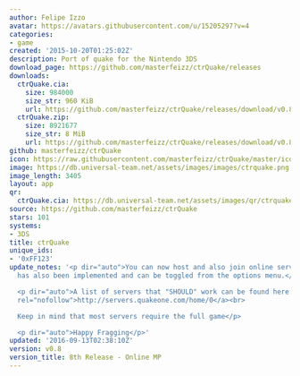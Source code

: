 ```yaml
---
author: Felipe Izzo
avatar: https://avatars.githubusercontent.com/u/15205297?v=4
categories:
- game
created: '2015-10-20T01:25:02Z'
description: Port of quake for the Nintendo 3DS
download_page: https://github.com/masterfeizz/ctrQuake/releases
downloads:
  ctrQuake.cia:
    size: 984000
    size_str: 960 KiB
    url: https://github.com/masterfeizz/ctrQuake/releases/download/v0.8/ctrQuake.cia
  ctrQuake.zip:
    size: 8921677
    size_str: 8 MiB
    url: https://github.com/masterfeizz/ctrQuake/releases/download/v0.8/ctrQuake.zip
github: masterfeizz/ctrQuake
icon: https://raw.githubusercontent.com/masterfeizz/ctrQuake/master/icon.png
image: https://db.universal-team.net/assets/images/images/ctrquake.png
image_length: 3405
layout: app
qr:
  ctrQuake.cia: https://db.universal-team.net/assets/images/qr/ctrquake-cia.png
source: https://github.com/masterfeizz/ctrQuake
stars: 101
systems:
- 3DS
title: ctrQuake
unique_ids:
- '0xFF123'
update_notes: '<p dir="auto">You can now host and also join online servers. Dithering
  has also been implemented and can be toggled from the options menu.</p>

  <p dir="auto">A list of servers that "SHOULD" work can be found here <a href="http://servers.quakeone.com/home/0"
  rel="nofollow">http://servers.quakeone.com/home/0</a><br>

  Keep in mind that most servers require the full game</p>

  <p dir="auto">Happy Fragging</p>'
updated: '2016-09-13T02:38:10Z'
version: v0.8
version_title: 8th Release - Online MP
---
```


